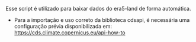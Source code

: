 Esse script é utilizado para baixar dados do era5-land de forma automática.

- Para a importação e uso correto da biblioteca cdsapi, é necessária uma configuração prévia disponibilizada em: https://cds.climate.copernicus.eu/api-how-to